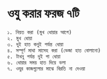 # ওযু করার ফরজ ৭টি
    ১. নিয়ত করা (মুখ ধোয়ার আগে)
    ২. মুখ ধোয়া
    ৩. দুই হাত কনুই পর্যন্ত ধোয়া
    ৪. সম্পূর্ণ মাথা মাসেহ করা (ভেজা হাত বোলানো)
    ৫. টাখনু পর্যন্ত দুই পা ধোয়া
    ৬. ধোয়ার সময় হাত দিয়ে ডলা
    ৭. ওযুর কাজগুলোর মাঝে বিরতি না দেওয়া